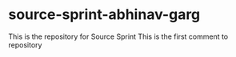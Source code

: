 # source-sprint-abhinav-garg
This is the repository for Source Sprint 
This is the first comment to repository 
